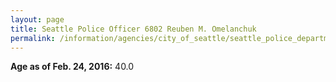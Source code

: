 ```yaml
---
layout: page
title: Seattle Police Officer 6802 Reuben M. Omelanchuk
permalink: /information/agencies/city_of_seattle/seattle_police_department/copbook/6802/
---
```


**Age as of Feb. 24, 2016:** 40.0
